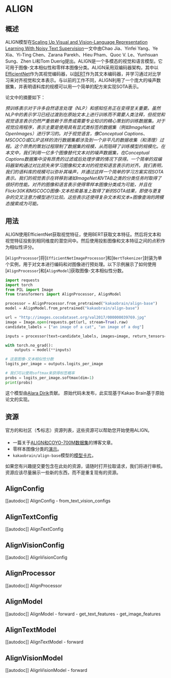 <!--版权 2023年HuggingFace团队。 保留所有权利。

根据Apache许可证第2版（“许可证”）获得许可； 除非符合许可证，否则不得使用此文件。
您可以在以下网址获取许可证的副本

http://www.apache.org/licenses/LICENSE-2.0

除非依法要求或书面同意，依据许可证分发的软件是基于“按原样”提供的，不附带任何明示或暗示的担保或条件。
有关特定语言下的许可证的限制和条件，请参阅许可证。

⚠️请注意，此文件为Markdown文件，但包含我们的文档构建器（类似于MDX）的特定语法，可能无法在Markdown查看器中正确渲染。

-->

# ALIGN

## 概述

ALIGN模型在[Scaling Up Visual and Vision-Language Representation Learning With Noisy Text Supervision](https://arxiv.org/abs/2102.05918)一文中由Chao Jia、Yinfei Yang、Ye Xia、Yi-Ting Chen、Zarana Parekh、Hieu Pham、Quoc V. Le、Yunhsuan Sung、Zhen Li和Tom Duerig提出。ALIGN是一个多模态的视觉和语言模型。它可用于图像-文本相似性和零样本图像分类。ALIGN采用双编码器架构，其中以[EfficientNet](efficientnet)作为其视觉编码器，以[BERT](bert)作为其文本编码器，并学习通过对比学习来对齐视觉和文本表示。与以前的工作不同，ALIGN利用了一个庞大的噪声数据集，并表明语料库的规模可以用一个简单的配方来实现SOTA表示。

论文中的摘要如下：

*预训练表示对于许多自然语言处理（NLP）和感知任务正在变得至关重要。虽然NLP中的表示学习已经过渡到在原始文本上进行训练而不需要人类注释，但视觉和视觉语言表示仍然严重依赖于昂贵或需要专业知识的精心策划的训练数据集。对于视觉应用程序，表示主要是使用具有显式类标签的数据集（例如ImageNet或OpenImages）进行学习的。对于视觉语言，像Conceptual Captions、MSCOCO或CLIP这样的流行数据集都涉及到一个非平凡的数据收集（和清理）过程。这个昂贵的策划过程限制了数据集的规模，从而阻碍了训练模型的规模化。在本文中，我们利用一亿多个图像替代文本对的噪声数据集，在Conceptual Captions数据集中没有昂贵的过滤或后处理步骤的情况下获得。一个简单的双编码器架构通过对比损失来学习图像和文本对的视觉和语言表示的对齐。我们表明，我们的语料库的规模可以弥补其噪声，并通过这样一个简单的学习方案实现SOTA表示。我们的视觉表示在转移到诸如ImageNet和VTAB之类的分类任务时取得了很好的性能。对齐的图像和语言表示使得零样本图像分类成为可能，并且在Flickr30K和MSCOCO图像-文本检索基准上取得了新的SOTA结果，即使与更复杂的交叉注意力模型进行比较。这些表示还使得复杂文本和文本+图像查询的跨模态搜索成为可能。*

## 用法

ALIGN使用EfficientNet获取视觉特征，使用BERT获取文本特征。然后将文本和视觉特征投影到相同维度的潜空间中。然后使用投影图像和文本特征之间的点积作为相似性评分。

[`AlignProcessor`]将[`EfficientNetImageProcessor`]和[`BertTokenizer`]封装为单个实例，用于对文本进行编码和对图像进行预处理。以下示例展示了如何使用[`AlignProcessor`]和[`AlignModel`]获取图像-文本相似性分数。

```python
import requests
import torch
from PIL import Image
from transformers import AlignProcessor, AlignModel

processor = AlignProcessor.from_pretrained("kakaobrain/align-base")
model = AlignModel.from_pretrained("kakaobrain/align-base")

url = "http://images.cocodataset.org/val2017/000000039769.jpg"
image = Image.open(requests.get(url, stream=True).raw)
candidate_labels = ["an image of a cat", "an image of a dog"]

inputs = processor(text=candidate_labels, images=image, return_tensors="pt")

with torch.no_grad():
    outputs = model(**inputs)

# 这是图像-文本相似性分数
logits_per_image = outputs.logits_per_image

# 我们可以使用softmax来获得标签概率
probs = logits_per_image.softmax(dim=1)
print(probs)
```

这个模型由[Alara Dirik](https://huggingface.co/adirik)贡献。
原始代码未发布，此实现基于Kakao Brain基于原始论文的实现。

## 资源

官方的和社区（🌎标志）资源列表，这些资源可以帮助您开始使用ALIGN。

- 一篇关于[ALIGN和COYO-700M数据集](https://huggingface.co/blog/vit-align)的博客文章。
- 零样本图像分类的[演示](https://huggingface.co/spaces/adirik/ALIGN-zero-shot-image-classification)。
- `kakaobrain/align-base`模型的[模型卡片](https://huggingface.co/kakaobrain/align-base)。

如果您有兴趣提交要包含在此处的资源，请随时打开拉取请求，我们将进行审核。资源应该尽量展示一些新的东西，而不是重复现有的资源。

## AlignConfig

[[autodoc]] AlignConfig
    - from_text_vision_configs

## AlignTextConfig

[[autodoc]] AlignTextConfig

## AlignVisionConfig

[[autodoc]] AlignVisionConfig

## AlignProcessor

[[autodoc]] AlignProcessor

## AlignModel

[[autodoc]] AlignModel
    - forward
    - get_text_features
    - get_image_features

## AlignTextModel

[[autodoc]] AlignTextModel
    - forward

## AlignVisionModel

[[autodoc]] AlignVisionModel
    - forward